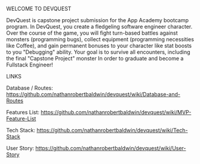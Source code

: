 WELCOME TO DEVQUEST

DevQuest is capstone project submission for the App Academy bootcamp program. In DevQuest, you create a fledgeling software engineer character. Over the course of the game, you will fight turn-based battles against monsters (programming bugs), collect equipment (programming necessities like Coffee), and gain permanent bonuses to your character like stat boosts to you "Debugging" ability. Your goal is to survive all encounters, including the final "Capstone Project" monster In order to graduate and become a Fullstack Engineer!

LINKS

Database / Routes: https://github.com/nathanrobertbaldwin/devquest/wiki/Database-and-Routes

Features List: https://github.com/nathanrobertbaldwin/devquest/wiki/MVP-Feature-List

Tech Stack: https://github.com/nathanrobertbaldwin/devquest/wiki/Tech-Stack

User Story: https://github.com/nathanrobertbaldwin/devquest/wiki/User-Story

